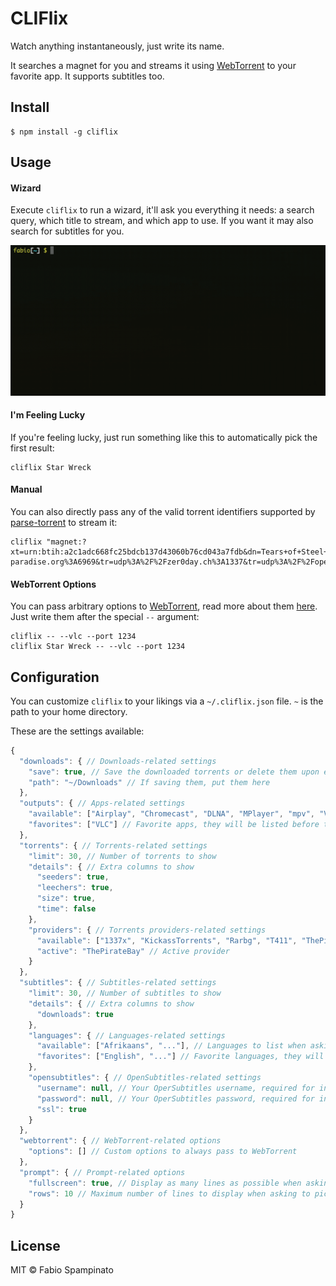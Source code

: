 # CLIFlix

Watch anything instantaneously, just write its name.

It searches a magnet for you and streams it using [WebTorrent](https://github.com/fabiospampinato/webtorrent-cli/tree/iina-support) to your favorite app. It supports subtitles too.

## Install

```shell
$ npm install -g cliflix
```

## Usage

#### Wizard

Execute `cliflix` to run a wizard, it'll ask you everything it needs: a search query, which title to stream, and which app to use. If you want it may also search for subtitles for you.

<p align="center">
	<img src="resources/wizard.gif" width="600" alt="Wizard">
</p>

#### I'm Feeling Lucky

If you're feeling lucky, just run something like this to automatically pick the first result:

```shell
cliflix Star Wreck
```

#### Manual

You can also directly pass any of the valid torrent identifiers supported by [parse-torrent](https://github.com/webtorrent/parse-torrent) to stream it:

```shell
cliflix "magnet:?xt=urn:btih:a2c1adc668fc25bdcb137d43060b76cd043a7fdb&dn=Tears+of+Steel+%282012%29+1080p+mkv&tr=udp%3A%2F%2Ftracker.leechers-paradise.org%3A6969&tr=udp%3A%2F%2Fzer0day.ch%3A1337&tr=udp%3A%2F%2Fopen.demonii.com%3A1337&tr=udp%3A%2F%2Ftracker.coppersurfer.tk%3A6969&tr=udp%3A%2F%2Fexodus.desync.com%3A6969"
```

#### WebTorrent Options

You can pass arbitrary options to [WebTorrent](https://github.com/fabiospampinato/webtorrent-cli/tree/iina-support), read more about them [here](https://github.com/fabiospampinato/webtorrent-cli/tree/iina-support). Just write them after the special `--` argument:

```shell
cliflix -- --vlc --port 1234
cliflix Star Wreck -- --vlc --port 1234
```

## Configuration

You can customize `cliflix` to your likings via a `~/.cliflix.json` file. `~` is the path to your home directory.

These are the settings available:

```js
{
  "downloads": { // Downloads-related settings
    "save": true, // Save the downloaded torrents or delete them upon exit
    "path": "~/Downloads" // If saving them, put them here
  },
  "outputs": { // Apps-related settings
    "available": ["Airplay", "Chromecast", "DLNA", "MPlayer", "mpv", "VLC", "IINA", "XBMC"], // Apps to list when asking for the app
    "favorites": ["VLC"] // Favorite apps, they will be listed before the others
  },
  "torrents": { // Torrents-related settings
    "limit": 30, // Number of torrents to show
    "details": { // Extra columns to show
      "seeders": true,
      "leechers": true,
      "size": true,
      "time": false
    },
    "providers": { // Torrents providers-related settings
      "available": ["1337x", "KickassTorrents", "Rarbg", "T411", "ThePirateBay", "Torrent9", "TorrentProject", "Torrentz2"], // Providers to list if none is active
      "active": "ThePirateBay" // Active provider
    }
  },
  "subtitles": { // Subtitles-related settings
    "limit": 30, // Number of subtitles to show
    "details": { // Extra columns to show
      "downloads": true
    },
    "languages": { // Languages-related settings
      "available": ["Afrikaans", "..."], // Languages to list when asking for the subtitles' language
      "favorites": ["English", "..."] // Favorite languages, they will be listed before the others
    },
    "opensubtitles": { // OpenSubtitles-related settings
      "username": null, // Your OperSubtitles username, required for increasing your IP quota
      "password": null, // Your OperSubtitles password, required for increasing your IP quota
      "ssl": true
    }
  },
  "webtorrent": { // WebTorrent-related options
    "options": [] // Custom options to always pass to WebTorrent
  },
  "prompt": { // Prompt-related options
    "fullscreen": true, // Display as many lines as possible when asking to pick something
    "rows": 10 // Maximum number of lines to display when asking to pick something, if fullscreen is false
  }
}
```

## License

MIT © Fabio Spampinato

